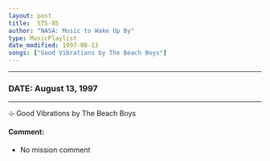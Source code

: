 ```yaml
---
layout: post
title:  STS-85
author: "NASA: Music to Wake Up By"
type: MusicPlaylist
date_modified: 1997-08-13
songs: ["Good Vibrations by The Beach Boys"]
---
```


----
### DATE: August 13, 1997
----
⊹ Good Vibrations by The Beach Boys

#### Comment:
* No mission comment



<br/>
<center>
	<a target="_blank"
	   href="https://twitter.com/intent/tweet?hashtags=Space,NASA,Playlist,NASAWakeupCalls,SpaceProgram&text={{ page.author}}, '{{ page.songs.first }}' {{ page.title }}, {{ page.date | date: '%B %d, %Y' }}. {{ site.url }}{{ page.url }} @nasawakeupcalls">
	   <i class="fab fa-twitter" alt="Tweet this page" style="font-size: 1.3em;"></i>
	</a>
	&nbsp; 	<i class="fas fa-user-astronaut" style="font-size: 1.5em;"></i> &nbsp;
    <a type="amzn" search="'Good Vibrations by The Beach Boys'" category="popular music">
        <i class="fab fa-amazon" style="font-size: 1.3em;"></i>
    </a>
</center>
